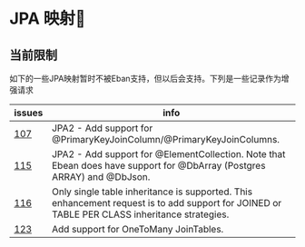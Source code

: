 # JPA 映射

## 当前限制

如下的一些JPA映射暂时不被Eban支持，但以后会支持。下列是一些记录作为增强请求

issues                                               | info
---------------------------------------------------- | --------------------------------------------------------------------------------------------------------------------------------------------
[107](https://github.com/ebean-orm/ebean/issues/107) | JPA2 - Add support for @PrimaryKeyJoinColumn/@PrimaryKeyJoinColumns.
[115](https://github.com/ebean-orm/ebean/issues/115) | JPA2 - Add support for @ElementCollection. Note that Ebean does have support for @DbArray (Postgres ARRAY) and @DbJson.
[116](https://github.com/ebean-orm/ebean/issues/116) | Only single table inheritance is supported. This enhancement request is to add support for JOINED or TABLE PER CLASS inheritance strategies.
[123](https://github.com/ebean-orm/ebean/issues/123) | Add support for OneToMany JoinTables.
